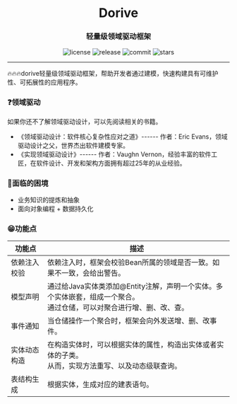 <h1 align="center">Dorive</h1>
<h3 align="center">轻量级领域驱动框架</h3>
<p align="center">
  <img src="https://img.shields.io/github/license/chentaoah/dorive" alt="license">
  <img src="https://img.shields.io/github/v/release/chentaoah/dorive?display_name=tag&include_prereleases" alt="release">
  <img src="https://img.shields.io/github/commit-activity/y/chentaoah/dorive" alt="commit">
  <img src="https://img.shields.io/github/stars/chentaoah/dorive?color=%231890FF&style=flat-square" alt="stars">
</p>
<hr/>

🔥🔥🔥dorive轻量级领域驱动框架，帮助开发者通过建模，快速构建具有可维护性、可拓展性的应用程序。

### ❓领域驱动

如果你还不了解领域驱动设计，可以先阅读相关的书籍。

- 《领域驱动设计：软件核心复杂性应对之道》------ 作者：Eric Evans，领域驱动设计之父，世界杰出软件建模专家。
- 《实现领域驱动设计》------ 作者：Vaughn Vernon，经验丰富的软件工匠，在软件设计、开发和架构方面拥有超过25年的从业经验。

### 🙁面临的困境

- 业务知识的提炼和抽象
- 面向对象编程 + 数据持久化

### 😁功能点

| 功能点       | 描述                                                         |
| ------------ | ------------------------------------------------------------ |
| 依赖注入校验 | 依赖注入时，框架会校验Bean所属的领域是否一致。如果不一致，会给出警告。 |
| 模型声明     | 通过给Java实体类添加@Entity注解，声明一个实体。多个实体嵌套，组成一个聚合。<br />通过仓储，可以对聚合进行增、删、改、查。 |
| 事件通知     | 当仓储操作一个聚合时，框架会向外发送增、删、改事件。         |
| 实体动态构造 | 在构造实体时，可以根据实体的属性，构造出实体或者实体的子类。<br />从而，实现方法重写、以及动态级联查询。 |
| 表结构生成   | 根据实体，生成对应的建表语句。                               |

